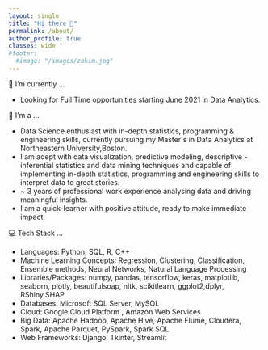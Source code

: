 ```yaml
---
layout: single
title: "Hi there 👋"
permalink: /about/
author_profile: true
classes: wide
#footer:
  #image: "/images/zakim.jpg"
---
```


🔭 I’m currently ...<br>
- Looking for Full Time opportunities starting June 2021 in Data Analytics.<br>

🏁 I'm a ...<br>
- Data Science enthusiast with in-depth statistics, programming & engineering skills, currently pursuing my Master's in Data Analytics at Northeastern University,Boston.<br>
- I am adept with data visualization, predictive modeling, descriptive - inferential statistics and data mining techniques and capable of implementing in-depth statistics, programming and engineering skills to interpret data to great stories.<br>
- ~ 3 years of professional work experience analysing data and driving meaningful insights. <br>
- I am a quick-learner with positive attitude, ready to make immediate impact.<br>

💻 Tech Stack ...<br>
- Languages: Python, SQL, R, C++ <br>
- Machine Learning Concepts: Regression, Clustering, Classification, Ensemble methods, Neural Networks, Natural Language Processing <br>
- Libraries/Packages: numpy, pandas, tensorflow, keras, matplotlib, seaborn, plotly, beautifulsoap, nltk, scikitlearn, ggplot2,dplyr, RShiny,SHAP<br>
- Databases: Microsoft SQL Server, MySQL<br>
- Cloud: Google Cloud Platform , Amazon Web Services <br>
- Big Data: Apache Hadoop, Apache Hive, Apache Flume, Cloudera, Spark, Apache Parquet, PySpark, Spark SQL <br>
- Web Frameworks: Django, Tkinter, Streamlit <br>
<br>
